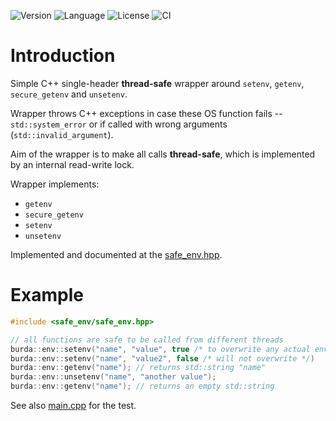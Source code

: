 ![Version](https://img.shields.io/badge/version-0.9.0-blue.svg)
![Language](https://img.shields.io/badge/C++20-blue.svg)
![License](https://img.shields.io/badge/license-MIT_License-blue.svg?style=flat)
![CI](https://github.com/karel-burda/safe-env/actions/workflows/c-cpp.yml/badge.svg)

# Introduction
Simple C++ single-header **thread-safe** wrapper around `setenv`, `getenv`, `secure_getenv` and `unsetenv`.

Wrapper throws C++ exceptions in case these OS function fails -- `std::system_error` or if called with wrong arguments (`std::invalid_argument`).

Aim of the wrapper is to make all calls **thread-safe**, which is implemented by an internal read-write lock.

Wrapper implements:
* `getenv`
* `secure_getenv`
* `setenv`
* `unsetenv`

Implemented and documented at the [safe_env.hpp](include/safe_env/safe_env.hpp).

# Example
```cpp
#include <safe_env/safe_env.hpp>

// all functions are safe to be called from different threads
burda::env::setenv("name", "value", true /* to overwrite any actual environment variable */)
burda::env::setenv("name", "value2", false /* will not overwrite */)
burda::env::getenv("name"); // returns std::string "name"
burda::env::unsetenv("name", "another value");
burda::env::getenv("name"); // returns an empty std::string
```

See also [main.cpp](main.cpp) for the test.
